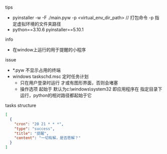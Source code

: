 tips
- pyinstaller -w -F ./main.pyw -p <virtual_env_dir_path>  // 打包命令 -p 指定虚拟环境的文件夹路径
- python==3.10.6 pyinstaller==5.10.1

info
- 在window上运行的用于提醒的小程序

issue
- *.pyw 不显示占用的终端
- windows taskschd.msc 定时任务计划
  - 只在用户登录时运行 才或有图形界面，否则会堵塞
  - 操作选项 起始于 默认为c:\windows\system32 即应用程序在 指定目录下运行，python的相对路径都起始于它

tasks structure
```json
[
  {
    "cron": "20 21 * * *",
    "type": "success",
    "title": "提醒",
    "content": "一切有解，是否愿解？"
  }
]
```